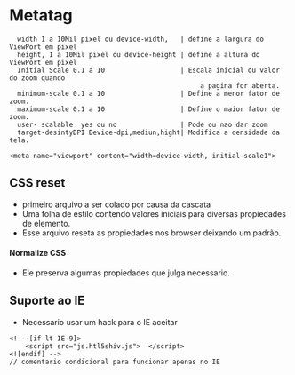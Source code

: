 # __Metatag__

      width 1 a 10Mil pixel ou device-width,   | define a largura do ViewPort em pixel
      height, 1 a 10Mil pixel ou device-height | define a altura do ViewPort em pixel
      Initial Scale 0.1 a 10                   | Escala inicial ou valor do zoom quando
                                                    a pagina for aberta.
      minimum-scale 0.1 a 10                   | Define a menor fator de zoom.
      maximum-scale 0.1 a 10                   | Define o maior fator de zoom.
      user- scalable  yes ou no                | Pode ou nao dar zoom
      target-desintyDPI Device-dpi,mediun,hight| Modifica a densidade da tela.


``
  <meta name="viewport" content="width=device-width, initial-scale1">
``
## CSS reset
  - primeiro arquivo a ser colado por causa da cascata
  - Uma folha de estilo contendo valores iniciais para diversas propiedades de elemento.
  - Esse arquivo reseta as propiedades nos browser deixando um padrão.


#### Normalize CSS
  - Ele preserva algumas propiedades que julga necessario.

## Suporte ao IE
  - Necessario usar um hack para o IE aceitar

```
<!---[if lt IE 9]>
    <script src="js.htl5shiv.js">  </script>
<![endif] -->
// comentario condicional para funcionar apenas no IE
```

